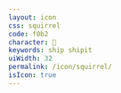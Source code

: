 ```yaml
---
layout: icon
css: squirrel
code: f0b2
character: 
keywords: ship shipit
uiWidth: 32
permalink: /icon/squirrel/
isIcon: true
---
```

